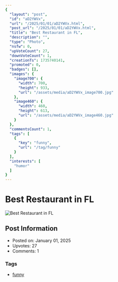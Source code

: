 ```yaml
---
{
  "layout": "post",
  "id": "aD2YWVx",
  "url": "/2025/01/01/aD2YWVx.html",
  "post_url": "/2025/01/01/aD2YWVx.html",
  "title": "Best Restaurant in FL",
  "description": "",
  "type": "Photo",
  "nsfw": 0,
  "upVoteCount": 27,
  "downVoteCount": 1,
  "creationTs": 1735740141,
  "promoted": 0,
  "badges": [],
  "images": {
    "image700": {
      "width": 700,
      "height": 933,
      "url": "/assets/media/aD2YWVx_image700.jpg"
    },
    "image460": {
      "width": 460,
      "height": 613,
      "url": "/assets/media/aD2YWVx_image460.jpg"
    }
  },
  "commentsCount": 1,
  "tags": [
    {
      "key": "funny",
      "url": "/tag/funny"
    }
  ],
  "interests": [
    "humor"
  ]
}
---
```


# Best Restaurant in FL

![Best Restaurant in FL](/assets/media/aD2YWVx_image700.jpg)

## Post Information

- Posted on: January 01, 2025
- Upvotes: 27
- Comments: 1

### Tags

- [funny](/tag/funny)
